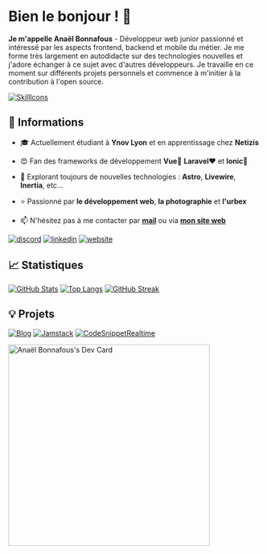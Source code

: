 # Bien le bonjour ! 👋

**Je m'appelle Anaël Bonnafous** - Développeur web junior passionné et intéressé par les aspects frontend, backend et mobile du métier. Je me forme très largement en autodidacte sur des technologies nouvelles et j'adore échanger à ce sujet avec d'autres développeurs. Je travaille en ce moment sur différents projets personnels et commence à m'initier à la contribution à l'open source.

[![SkillIcons](https://skillicons.dev/icons?i=laravel,vue,nuxt,alpinejs,tailwind,vite,mysql,php,ts,js,html,css,sass,wordpress,git)](https://skillicons.dev)

## 🔎 Informations

- 🎓 Actuellement étudiant à **Ynov Lyon** et en apprentissage chez **Netizis**

- 😍 Fan des frameworks de développement **Vue**💚 **Laravel**❤️ et **Ionic**💙

- 🌱 Explorant toujours de nouvelles technologies : **Astro**, **Livewire**, **Inertia**, etc...

- ⭐ Passionné par **le développement web**, **la photographie** et **l'urbex**

- 📫 N'hésitez pas à me contacter par [**mail**](mailto:anael.bonnafous@gmail.com) ou via [**mon site web**](https://anaelbonnafous.fr/)

[![discord](https://img.shields.io/badge/discord-5865F2?style=for-the-badge&logo=discord&logoColor=white)](https://discordapp.com/users/607890559406964746)
[![linkedin](https://img.shields.io/badge/linkedin-0077B5?style=for-the-badge&logo=linkedin&logoColor=white)](https://www.linkedin.com/in/anaelbonnafous/)
[![website](https://img.shields.io/badge/site_web-000000?style=for-the-badge&logo=About.me&logoColor=white)](https://anaelbonnafous.fr/)

## 📈 Statistiques

[![GitHub Stats](https://github-readme-stats.vercel.app/api?username=AnaelBonnafous&theme=nord&locale=fr&count_private=true&show_icons=true&hide_border=true&line_height=27)](https://github.com/anuraghazra/github-readme-stats)
[![Top Langs](https://github-readme-stats.vercel.app/api/top-langs/?username=AnaelBonnafous&theme=nord&locale=fr&langs_count=3&hide=html,css&hide_border=true&card_width=495)](https://github.com/anuraghazra/github-readme-stats)
[![GitHub Streak](https://github-readme-streak-stats.herokuapp.com/?user=AnaelBonnafous&theme=nord&hide_border=true&locale=fr)](https://github.com/DenverCoder1/github-readme-streak-stats)

## 💡 Projets

[![Blog](https://github-readme-stats.vercel.app/api/pin/?username=AnaelBonnafous&repo=torion&theme=nord&locale=fr&hide_border=true)](https://github.com/AnaelBonnafous/torion)
[![Jamstack](https://github-readme-stats.vercel.app/api/pin/?username=AnaelBonnafous&repo=Jamstack&theme=nord&locale=fr&hide_border=true)](https://github.com/AnaelBonnafous/Jamstack)
[![CodeSnippetRealtime](https://github-readme-stats.vercel.app/api/pin/?username=AnaelBonnafous&repo=CodeSnippetRealtime&theme=nord&locale=fr&hide_border=true)](https://github.com/AnaelBonnafous/CodeSnippetRealtime)

<a href="https://app.daily.dev/AnaelBonnafous"><img src="https://api.daily.dev/devcards/0cf5b9f8e6724f2493f8e5e15848676d.png?r=aym" width="400" alt="Anaël Bonnafous's Dev Card"/></a>

